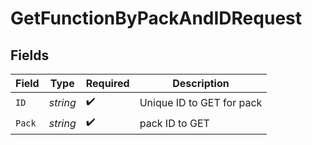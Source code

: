 # GetFunctionByPackAndIDRequest


## Fields

| Field                     | Type                      | Required                  | Description               |
| ------------------------- | ------------------------- | ------------------------- | ------------------------- |
| `ID`                      | *string*                  | :heavy_check_mark:        | Unique ID to GET for pack |
| `Pack`                    | *string*                  | :heavy_check_mark:        | pack ID to GET            |